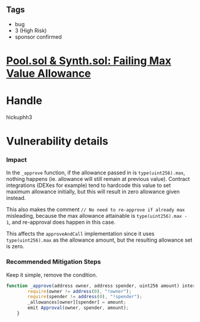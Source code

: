 ## Tags

- bug
- 3 (High Risk)
- sponsor confirmed

# [Pool.sol & Synth.sol: Failing Max Value Allowance](https://github.com/code-423n4/2021-07-spartan-findings/issues/29) 

# Handle

hickuphh3


# Vulnerability details

### Impact

In the `_approve` function, if the allowance passed in is `type(uint256).max`, nothing happens (ie. allowance will still remain at previous value). Contract integrations (DEXes for example) tend to hardcode this value to set maximum allowance initially, but this will result in zero allowance given instead.

This also makes the comment `// No need to re-approve if already max` misleading, because the max allowance attainable is `type(uint256).max - 1`, and re-approval does happen in this case.

This affects the `approveAndCall` implementation since it uses `type(uint256).max` as the allowance amount, but the resulting allowance set is zero.

### Recommended Mitigation Steps

Keep it simple, remove the condition.

```jsx
function _approve(address owner, address spender, uint256 amount) internal virtual {
        require(owner != address(0), "!owner");
        require(spender != address(0), "!spender");
        _allowances[owner][spender] = amount;
        emit Approval(owner, spender, amount);
    }
```

